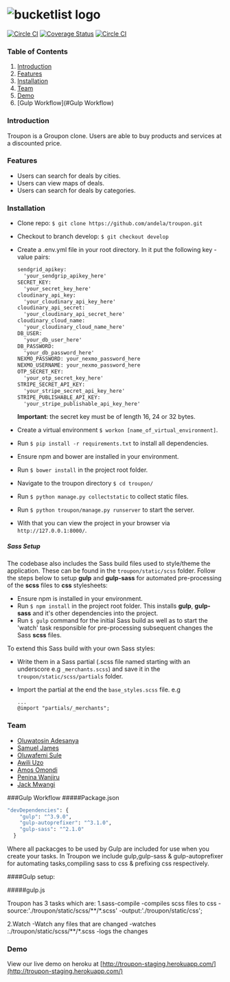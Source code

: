# ![bucketlist logo](http://s27.postimg.org/x0kjz2v33/logo_horizontal_small.png)
[![Circle CI](https://circleci.com/gh/andela/troupon/tree/develop.svg?style=shield)](https://circleci.com/gh/andela/troupon/tree/develop) [![Coverage Status](https://coveralls.io/repos/andela/troupon/badge.svg?branch=develop&service=github)](https://coveralls.io/github/andela/troupon?branch=develop) [![Circle CI](https://img.shields.io/badge/license-MIT-blue.svg)](https://img.shields.io/badge/license-MIT-blue.svg)

### Table of Contents
1.  [Introduction](#introduction)
2.  [Features](#features)
3.  [Installation](#installation)
4.  [Team](#team)
5.  [Demo](#demo)
6.  [Gulp Workflow](#Gulp Workflow)

### <a name="introduction"></a>Introduction
Troupon is a Groupon clone. Users are able to buy products and services at a discounted price.

### <a name="features"></a>Features
- Users can search for deals by cities.
- Users can view maps of deals.
- Users can search for deals by categories.

### <a name="installation"></a>Installation
- Clone repo: `$ git clone https://github.com/andela/troupon.git`
- Checkout to branch develop: `$ git checkout develop`
- Create a .env.yml file in your root directory. In it put the following key - value pairs:
	```cmd
    sendgrid_apikey:
      'your_sendgrip_apikey_here'
    SECRET_KEY:
      'your_secret_key_here'
    cloudinary_api_key:
      'your_cloudinary_api_key_here'
    cloudinary_api_secret:
      'your_cloudinary_api_secret_here'
    cloudinary_cloud_name:
      'your_cloudinary_cloud_name_here'
    DB_USER:
      'your_db_user_here'
    DB_PASSWORD:
      'your_db_password_here'
    NEXMO_PASSWORD: your_nexmo_password_here
    NEXMO_USERNAME: your_nexmo_password_here
    OTP_SECRET_KEY:
      'your_otp_secret_key_here'
    STRIPE_SECRET_API_KEY:
      'your_stripe_secret_api_key_here'
    STRIPE_PUBLISHABLE_API_KEY: 
      'your_stripe_publishable_api_key_here'	
    ```
	**Important**: the secret key must be of length 16, 24 or 32 bytes.   

- Create a virtual environment `$ workon [name_of_virtual_environment]`.
- Run `$ pip install -r requirements.txt` to install all dependencies.
- Ensure npm and bower are installed in your environment.
- Run `$ bower install` in the project root folder.
- Navigate to the troupon directory `$ cd troupon/`
- Run `$ python manage.py collectstatic` to collect static files.
- Run `$ python troupon/manage.py runserver` to start the server. 
- With that you can view the project in your browser via `http://127.0.0.1:8000/`.

##### Sass Setup
The codebase also includes the Sass build files used to style/theme the application. These can be found in the `troupon/static/scss` folder. Follow the steps below to setup **gulp** and **gulp-sass** for automated pre-processing of the __scss__ files to __css__ stylesheets:   
+ Ensure npm is installed in your environment.
+ Run `$ npm install` in the project root folder. This installs **gulp**, **gulp-sass** and it's other dependencies into the project.
+ Run `$ gulp` command for the initial Sass build as well as to start the 'watch' task responsible for pre-processing subsequent changes the Sass __scss__ files.   


To extend this Sass build with your own Sass styles:   
+ Write them in a Sass partial (.scss file named starting with an underscore e.g `_merchants.scss`) and save it in the `troupon/static/scss/partials` folder.
+ Import the partial at the end the `base_styles.scss` file. e.g 
  
  ```
  ...
  @import "partials/_merchants";
  ```

### <a name="team"></a>Team
- [Oluwatosin Adesanya](https://github.com/andela-tadesanya)
- [Samuel James](https://github.com/andela-sjames)
- [Oluwafemi Sule](https://github.com/andela-osule)
- [Awili Uzo](https://github.com/andela-uawili)
- [Amos Omondi](https://github.com/andela-aomondi)
- [Penina Wanjiru](https://github.com/andela-pwanjiru)
- [Jack Mwangi](https://github.com/andela-jmwangi)

###Gulp Workflow
#####Package.json
```cmd
"devDependencies": {
    "gulp": "^3.9.0",
    "gulp-autoprefixer": "^3.1.0",
    "gulp-sass": "^2.1.0"
  }
```
Where all packacges to be used by Gulp are included for use when you create your tasks.
In Troupon we include gulp,gulp-sass & gulp-autoprefixer for automating tasks,compiling sass to css & prefixing css respectively.

####Gulp setup:

#####gulp.js

Troupon has 3 tasks which are:
1.sass-compile
  -compiles scss files to css
  -source:'./troupon/static/scss/**/*.scss'
  -output:'./troupon/static/css';

2.Watch
  -Watch any files that are changed
  -watches :./troupon/static/scss/**/*.scss
  -logs the changes


### <a name="demo"></a>Demo
View our live demo on heroku at [http://troupon-staging.herokuapp.com/](http://troupon-staging.herokuapp.com/)